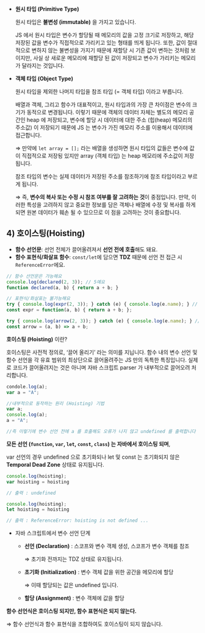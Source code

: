 - **원시 타입 (Primitive Type)**
    
    원시 타입은 **불변성 (immutable)** 을 가지고 있습니다. 
    
    JS 에서 원시 타입은 변수가 할당될 때 메모리의 값을 고정 크기로 저장하고, 해당 저장된 값을 변수가 직접적으로 가리키고 있는 형태를 띄게 됩니다. 또한, 값이 절대적으로 변하지 않는 불변성을 가지기 때문에 재할당 시 기존 값이 변하는 것처럼 보이지만, 사실 상 새로운 메모리에 재할당 된 값이 저장되고 변수가 가리키는 메모리가 달라지는 것입니다.

- **객체 타입 (Object Type)**
    
    원시 타입을 제외한 나머지 타입을 참조 타입 (= 객체 타입) 이라고 부릅니다.
    
    배열과 객체, 그리고 함수가 대표적이고, 원시 타입과의 가장 큰 차이점은 변수의 크기가 동적으로 변경됩니다. 이렇기 때문에 객체의 데이터 자체는 별도의 메모리 공간인 heap 에 저장되고, 변수에 할당 시 데이터에 대한 주소 (힙(heap) 메모리의 주소값) 이 저장되기 때문에 JS 는 변수가 가진 메모리 주소를 이용해서 데이터에 접근합니다.
    
    ⇒ 만약에 `let array = [];` 라는 배열을 생성하면 원시 타입의 값들은 변수에 값이 직접적으로 저장됭 있지만 array (객체 타입) 는 heap 메모리에 주소값이 저장됩니다.
    
    참조 타입의 변수는 실제 데이터가 저장된 주소를 참조하기에 참조 타입이라고 부르게 됩니다.
    
    ⇒ 즉, **변수의 복사 또는 수정 시 참조 여부를 잘 고려하는 것**이 중점입니다. 만약, 이러한 특성을 고려하지 않고 중요한 정보를 담은 객체나 배열에 수정 및 복사를 하게 되면 원본 데이터가 훼손 될 수 있으므로 이 점을 고려하는 것이 중요합니다.

## 4) 호이스팅(Hoisting)

- **함수 선언문**: 선언 전체가 끌어올려져서 **선언 전에 호출**해도 돼요.
- **함수 표현식/화살표 함수**: `const/let`에 담으면 **TDZ** 때문에 선언 전 접근 시 `ReferenceError`에요.

```jsx
// 함수 선언문은 가능해요
console.log(declared(2, 3)); // 5예요
function declared(a, b) { return a + b; }

// 표현식/화살표는 불가능해요
try { console.log(expr(2, 3)); } catch (e) { console.log(e.name); } // ReferenceError예요
const expr = function(a, b) { return a + b; };

try { console.log(arrow(2, 3)); } catch (e) { console.log(e.name); } // ReferenceError예요
const arrow = (a, b) => a + b;
```

**호이스팅 (Hoisting)** 이란?

호이스팅은 사전적 정의로, ‘끌어 올리기’ 라는 의미를 지닙니다. 함수 내의 변수 선언 및 함수 선언을 각 유효 범위의 최상단으로 끌어올려주는 JS 만의 독특한 특징입니다. 실제로 코드가 끌어올려지는 것은 아니며 자바 스크립트 parser 가 내부적으로 끌어오려 처리합니다.

```jsx
condole.log(a); 
var a = "A";
```

```jsx
//내부적으로 동작하는 원리 (Hoisting) 기법
var a;
console.log(a);
a = "A";

//즉 이렇기에 변수 선언 전에 a 를 호출해도 오류가 나지 않고 undefined 를 출력합니다
```

**모든 선언 (`function`, `var`, `let`, `const`, `class`) 는 자바에서 호이스팅 되며**, 

var 선언의 경우 undefined 으로 초기화되나 let 및 const 는 초기화되지 않은 **Temporal Dead Zone** 상태로 유지됩니다.

```jsx
console.log(hoisting);
var hoisting = hoisting

// 출력 : undefined
```

```jsx
console.log(hoisting);
let hoisting = hoisting

// 출력 : ReferenceError: hoisting is not defined ...
```

- 자바 스크립트에서 변수 선언 단계
    - **선언 (Declaration)** : 스코프와 변수 객체 생성, 스코프가 변수 객체를 참조
        
        ⇒ 초기화 전까지는 TDZ 상태로 유지됩니다.
        
    - **초기화 (Initialization)** : 변수 객체 값을 위한 공간을 메모리에 할당
        
        ⇒ 이때 할당되는 값은 undefined 입니다.
        
    - **할당 (Assignment)** : 변수 객체에 값을 할당

**함수 선언식은 호이스팅 되지만, 함수 표현식은 되지 않는다.**

⇒ 함수 선언식과 함수 표현식을 조합하여도 호이스팅이 되지 않습니다.